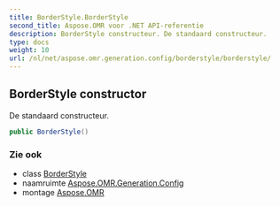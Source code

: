 ```yaml
---
title: BorderStyle.BorderStyle
second_title: Aspose.OMR voor .NET API-referentie
description: BorderStyle constructeur. De standaard constructeur.
type: docs
weight: 10
url: /nl/net/aspose.omr.generation.config/borderstyle/borderstyle/
---
```

## BorderStyle constructor

De standaard constructeur.

```csharp
public BorderStyle()
```

### Zie ook

* class [BorderStyle](../)
* naamruimte [Aspose.OMR.Generation.Config](../../borderstyle/)
* montage [Aspose.OMR](../../../)


